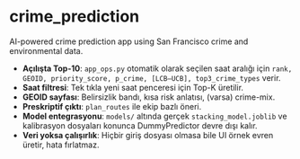 # crime_prediction
AI-powered crime prediction app using San Francisco crime and environmental data.
- **Açılışta Top-10**: `app_ops.py` otomatik olarak seçilen saat aralığı için `rank, GEOID, priority_score, p_crime, [LCB–UCB], top3_crime_types` verir.
- **Saat filtresi**: Tek tıkla yeni saat penceresi için Top-K üretilir.
- **GEOID sayfası**: Belirsizlik bandı, kısa risk anlatısı, (varsa) crime-mix.
- **Preskriptif çıktı**: `plan_routes` ile ekip bazlı öneri.
- **Model entegrasyonu**: `models/` altında gerçek `stacking_model.joblib` ve kalibrasyon dosyaları konunca DummyPredictor devre dışı kalır.
- **Veri yoksa çalışırlık**: Hiçbir giriş dosyası olmasa bile UI örnek evren üretir, hata fırlatmaz.
